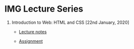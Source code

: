 # IMG Lecture Series

1. Introduction to Web: HTML and CSS [22nd January, 2020]

    * [Lecture notes](https://imgiitroorkee.github.io/img-2020-lecture-series/Lecture%201:%20Intro%20to%20Web:%20HTML+CSS/Lecture%20notes.html)

    * [Assignment](https://docs.google.com/document/d/1nm7BtjCt2qC7UIOvk_ZXBQd_Sv1vZx_YugaZDLMXxrc/edit?usp=sharing)
